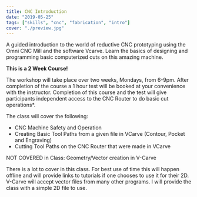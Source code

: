 ```yaml
---
title: CNC Introduction
date: "2019-05-25"
tags: ["skills", "cnc", "fabrication", "intro"]
cover: "./preview.jpg"
---
```


A guided introduction to the world of reductive CNC prototyping using the Omni CNC Mill and the software Vcarve. Learn the basics of designing and programming basic computerized cuts on this amazing machine.

**This is a 2 Week Course!**

The workshop will take place over two weeks, Mondays, from 6-9pm. After completion of the course a 1 hour test will be booked at your convenience with the instructor. Completion of this course and the test will give participants independent access to the CNC Router to do basic cut operations\*.

The class will cover the following:

- CNC Machine Safety and Operation
- Creating Basic Tool Paths from a given file in VCarve (Contour, Pocket and Engraving)
- Cutting Tool Paths on the CNC Router that were made in VCarve

NOT COVERED in Class: Geometry/Vector creation in V-Carve

There is a lot to cover in this class. For best use of time this will happen offline and will provide links to tutorials if one chooses to use it for their 2D. V-Carve will accept vector files from many other programs. I will provide the class with a simple 2D file to use.
